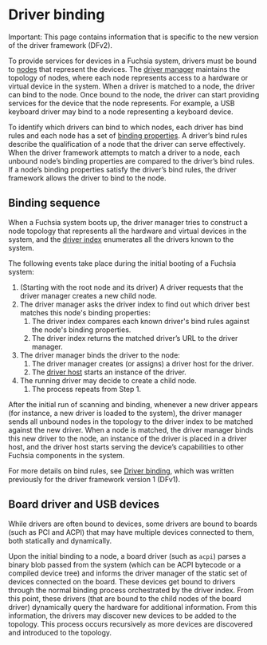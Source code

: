 # Driver binding

Important: This page contains information that is specific to the new
version of the driver framework (DFv2).

To provide services for devices in a Fuchsia system, drivers must be bound to
[nodes][nodes] that represent the devices. The [driver manager][driver-manager]
maintains the topology of nodes, where each node represents access to a hardware
or virtual device in the system. When a driver is matched to a node, the
driver can bind to the node. Once bound to the node, the driver can start
providing services for the device that the node represents. For example, a USB
keyboard driver may bind to a node representing a keyboard device.

To identify which drivers can bind to which nodes, each driver has
bind rules and each node has a set of [binding properties][node-properties].
A driver’s bind rules describe the qualification of a node that the driver can
serve effectively. When the driver framework attempts to match a driver to
a node, each unbound node’s binding properties are compared to the driver’s
bind rules. If a node’s binding properties satisfy the driver’s bind rules,
the driver framework allows the driver to bind to the node.

## Binding sequence

When a Fuchsia system boots up, the driver manager tries to construct a node
topology that represents all the hardware and virtual devices in the system,
and the [driver index][driver-index] enumerates all the drivers known to
the system.

The following events take place during the initial booting of a Fuchsia system:

1. (Starting with the root node and its driver) A driver requests that the
   driver manager creates a new child node.
2. The driver manager asks the driver index to find out which driver
   best matches this node's binding properties:
    1. The driver index compares each known driver's bind rules against the
       node's binding properties.
    2. The driver index returns the matched driver’s URL to the driver manager.
3. The driver manager binds the driver to the node:
    1. The driver manager creates (or assigns) a driver host for the driver.
    2. The [driver host][driver-host] starts an instance of the driver.
4. The running driver may decide to create a child node.
    1. The process repeats from Step 1.

After the initial run of scanning and binding, whenever a new driver appears
(for instance, a new driver is loaded to the system), the driver manager sends
all unbound nodes in the topology to the driver index to be matched against
the new driver. When a node is matched, the driver manager
binds this new driver to the node, an instance of the driver is placed
in a driver host, and the driver host starts serving the device’s capabilities
to other Fuchsia components in the system.

For more details on bind rules, see [Driver binding][driver-binding-dfv1], which
was written previously for the driver framework version 1 (DFv1).

## Board driver and USB devices

While drivers are often bound to devices, some drivers are bound to boards
(such as PCI and ACPI) that may have multiple devices connected to them,
both statically and dynamically.

Upon the initial binding to a node, a board driver (such as `acpi`) parses
a binary blob passed from the system (which can be ACPI bytecode or a compiled
device tree) and informs the driver manager of the static set of devices
connected on the board. These devices get bound to drivers through the normal
binding process orchestrated by the driver index.  From this point, these
drivers (that are bound to the child nodes of the board driver) dynamically
query the hardware for additional information. From this information, the
drivers may discover new devices to be added to the topology. This process
occurs recursively as more devices are discovered and introduced to the
topology.

<!-- Reference links -->

[components]: /docs/concepts/components/v2/README.md
[driver-framework]: driver_framework.md
[driver-manager]: driver_framework.md#driver_manager
[driver-host]: driver_framework.md#driver_host
[driver-index]: driver_framework.md#driver_index
[driver-runtime]: driver_framework.md#driver_runtime
[fidl-interface]: driver_framework.md#fidl_interface
[nodes]: drivers_and_nodes.md
[node-properties]: drivers_and_nodes.md#node_properties
[node-capabilities]: drivers_and_nodes.md#node_capabilities
[driver-binding-dfv1]: /docs/development/drivers/concepts/device_driver_model/driver-binding.md

